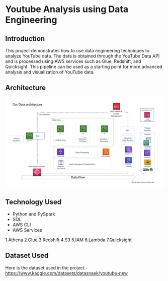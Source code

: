 # Youtube Analysis using Data Engineering

## Introduction

This project demonstrates how to use data engineering techniques to analyze YouTube data. The data is obtained through the YouTube Data API and is processed using AWS services such as Glue, Redshift, and Quicksight. This pipeline can be used as a starting point for more advanced analysis and visualization of YouTube data.

## Architecture 

<img src="DataArchitecture.jpg">

## Technology Used

- Python and PySpark
- SQL
- AWS CLI
- AWS Services

1.Athena
2.Glue
3.Redshift
4.S3
5.IAM
6.Lambda
7.Quicksight

## Dataset Used

Here is the dataset used in the project - https://www.kaggle.com/datasets/datasnaek/youtube-new



